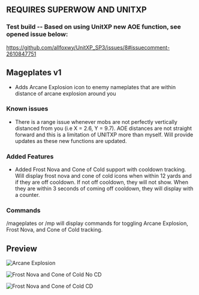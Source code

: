 ## REQUIRES SUPERWOW AND UNITXP

### Test build -- Based on using UnitXP new AOE function, see opened issue below:
https://github.com/allfoxwy/UnitXP_SP3/issues/8#issuecomment-2610847751

## Mageplates v1
- Adds Arcane Explosion icon to enemy nameplates that are within distance of arcane explosion around you

### Known issues
- There is a range issue whenever mobs are not perfectly vertically distanced from you (i.e X = 2.6, Y = 9.7). AOE distances are not straight forward and this is a limitation of UNITXP more than myself. Will provide updates as these new functions are updated.

### Added Features
- Added Frost Nova and Cone of Cold support with cooldown tracking. Will display frost nova and cone of cold icons when within 12 yards and if they are off cooldown. If not off cooldown, they will not show. When they are within 3 seconds of coming off cooldown, they will display with a counter.

### Commands
/mageplates or /mp will display commands for toggling Arcane Explosion, Frost Nova, and Cone of Cold tracking.

## Preview

![Arcane Explosion](https://imgur.com/noyHZ00.jpg "Arcane Explosion Preview") 

![Frost Nova and Cone of Cold No CD](https://imgur.com/PnRBhL4.jpg "No CD FN / COC")

![Frost Nova and Cone of Cold CD](https://imgur.com/7i3HlJf.jpg "CD FN / COC")
